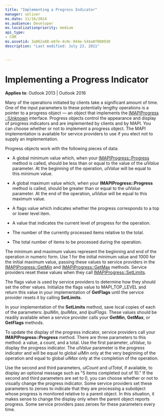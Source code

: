 ```yaml
---
title: "Implementing a Progress Indicator"
manager: soliver
ms.date: 11/16/2014
ms.audience: Developer
ms.localizationpriority: medium
api_type:
- COM
ms.assetid: 3a062a88-e87e-4c0c-944e-544a8f080930
description: "Last modified: July 23, 2011"
 
 
---
```


# Implementing a Progress Indicator

  
  
**Applies to**: Outlook 2013 | Outlook 2016 
  
Many of the operations initiated by clients take a significant amount of time. One of the input parameters to these potentially lengthy operations is a pointer to a progress object — an object that implements the [IMAPIProgress : IUnknown](imapiprogressiunknown.md) interface. Progress objects control the appearance and display of progress indicators and are implemented by clients and by MAPI. You can choose whether or not to implement a progress object. The MAPI implementation is available for service providers to use if you elect not to supply an implementation. 
  
Progress objects work with the following pieces of data:
  
- A global minimum value which, when your [IMAPIProgress::Progress](imapiprogress-progress.md) method is called, should be less than or equal to the value of the  _ulValue_ parameter. At the beginning of the operation,  _ulValue_ will be equal to this minimum value. 
    
- A global maximum value which, when your **IMAPIProgress::Progress** method is called, should be greater than or equal to the  _ulValue_ parameter. At the end of the operation,  _ulValue_ will be equal to this maximum value. 
    
- A flags value which indicates whether the progress corresponds to a top or lower level item.
    
- A value that indicates the current level of progress for the operation.
    
- The number of the currently processed items relative to the total.
    
- The total number of items to be processed during the operation.
    
The minimum and maximum values represent the beginning and end of the operation in numeric form. Use 1 for the initial minimum value and 1000 for the initial maximum value, passing these values to service providers in the [IMAPIProgress::GetMin](imapiprogress-getmin.md) and [IMAPIProgress::GetMax](imapiprogress-getmax.md) methods. Service providers reset these values when they call [IMAPIProgress::SetLimits](imapiprogress-setlimits.md). 
  
The flags value is used by service providers to determine how they should set the other values. Initialize the flags value to MAPI_TOP_LEVEL and return this value in your implementation of **GetFlags** until the service provider resets it by calling **SetLimits**. 
  
In your implementation of the **SetLimits** method, save local copies of each of the parameters:  _lpulMin_,  _lpulMax_, and  _lpulFlags_. These values should be readily available when a service provider calls your **GetMin**, **GetMax**, or **GetFlags** methods. 
  
To update the display of the progress indicator, service providers call your **IMAPIProgress::Progress** method. There are three parameters to this method: a value, a count, and a total. Use the first parameter,  _ulValue_, to display the progress indicator. The  _ulValue_ parameter is the progress indicator and will be equal to global  _ulMin_ only at the very beginning of the operation and equal to global  _ulMax_ only at the completion of the operation. 
  
Use the second and third parameters,  _ulCount_ and  _ulTotal_, if available, to display an optional message such as "5 items completed out of 10." If the second and third parameters are set to 0, you can choose whether or not to visually change the progress indicator. Some service providers set these parameters to zeroes to indicate that they are processing a subobject whose progress is monitored relative to a parent object. In this situation, it makes sense to change the display only when the parent object reports progress. Some service providers pass zeroes for these parameters every time. 
  

